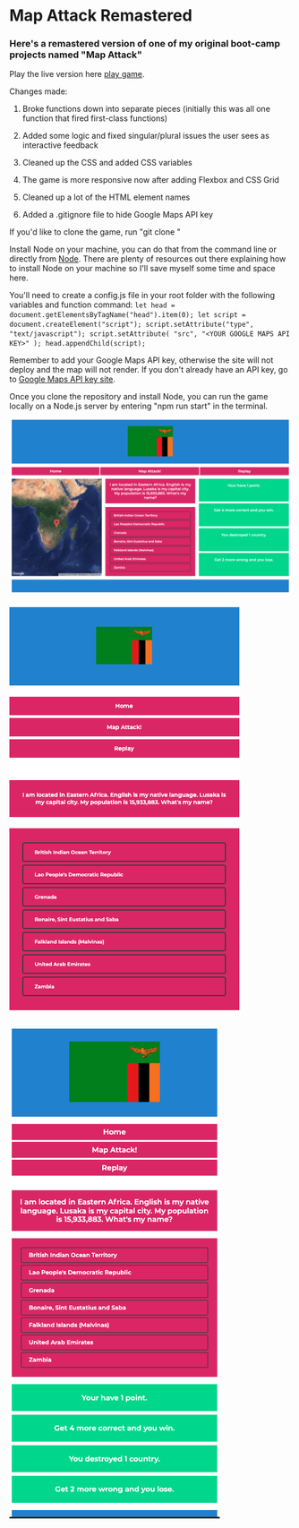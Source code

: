 # Map Attack Remastered

### Here's a remastered version of one of my original boot-camp projects named "Map Attack"

Play the live version here [play game](https://mapattackre.netlify.app/).

Changes made:

1. Broke functions down into separate pieces (initially this was all one function that fired first-class functions)

2. Added some logic and fixed singular/plural issues the user sees as interactive feedback

3. Cleaned up the CSS and added CSS variables

4. The game is more responsive now after adding Flexbox and CSS Grid

5. Cleaned up a lot of the HTML element names

6. Added a .gitignore file to hide Google Maps API key

If you'd like to clone the game, run "git clone "

Install Node on your machine, you can do that from the command line or directly from [Node](https://nodejs.org/en/download/). There are plenty of resources out there explaining how to install Node on your machine so I'll save myself some time and space here.

You'll need to create a config.js file in your root folder with the following variables and function command:
`let head = document.getElementsByTagName("head").item(0); let script = document.createElement("script"); script.setAttribute("type", "text/javascript"); script.setAttribute( "src", "<YOUR GOOGLE MAPS API KEY>" ); head.appendChild(script);`

Remember to add your Google Maps API key, otherwise the site will not deploy and the map will not render. If you don't already have an API key, go to [Google Maps API key site](https://developers.google.com/maps/documentation/javascript/get-api-key).

Once you clone the repository and install Node, you can run the game locally on a Node.js server by entering "npm run start" in the terminal.

![Game Image](./images/gamescreen.png)

![Mobile Image](./images/mobile.png)

![Tablet Image](./images/tablet.png)
